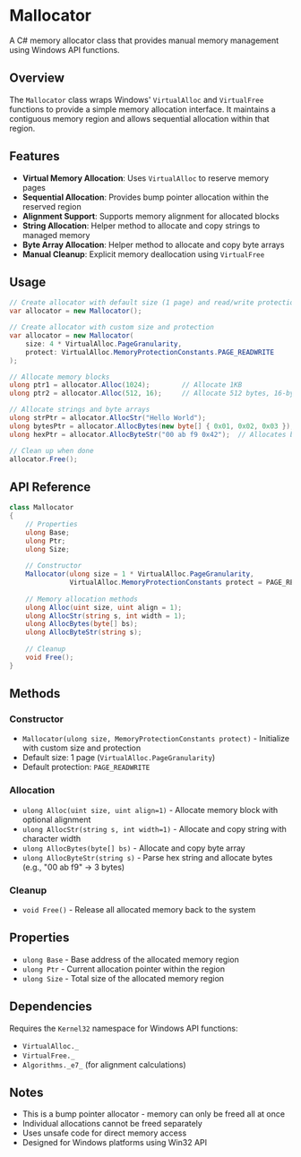 # Mallocator

A C# memory allocator class that provides manual memory management using Windows API functions.

## Overview

The `Mallocator` class wraps Windows' `VirtualAlloc` and `VirtualFree` functions to provide a simple memory allocation interface. It maintains a contiguous memory region and allows sequential allocation within that region.

## Features

- **Virtual Memory Allocation**: Uses `VirtualAlloc` to reserve memory pages
- **Sequential Allocation**: Provides bump pointer allocation within the reserved region
- **Alignment Support**: Supports memory alignment for allocated blocks
- **String Allocation**: Helper method to allocate and copy strings to managed memory
- **Byte Array Allocation**: Helper method to allocate and copy byte arrays
- **Manual Cleanup**: Explicit memory deallocation using `VirtualFree`

## Usage

```csharp
// Create allocator with default size (1 page) and read/write protection
var allocator = new Mallocator();

// Create allocator with custom size and protection
var allocator = new Mallocator(
    size: 4 * VirtualAlloc.PageGranularity,
    protect: VirtualAlloc.MemoryProtectionConstants.PAGE_READWRITE
);

// Allocate memory blocks
ulong ptr1 = allocator.Alloc(1024);        // Allocate 1KB
ulong ptr2 = allocator.Alloc(512, 16);     // Allocate 512 bytes, 16-byte aligned

// Allocate strings and byte arrays
ulong strPtr = allocator.AllocStr("Hello World");
ulong bytesPtr = allocator.AllocBytes(new byte[] { 0x01, 0x02, 0x03 });
ulong hexPtr = allocator.AllocByteStr("00 ab f9 0x42");  // Allocates bytes: 0x00, 0xab, 0xf9, 0x42

// Clean up when done
allocator.Free();
```

## API Reference

```csharp
class Mallocator
{
    // Properties
    ulong Base;
    ulong Ptr;
    ulong Size;
    
    // Constructor
    Mallocator(ulong size = 1 * VirtualAlloc.PageGranularity, 
               VirtualAlloc.MemoryProtectionConstants protect = PAGE_READWRITE);
    
    // Memory allocation methods
    ulong Alloc(uint size, uint align = 1);
    ulong AllocStr(string s, int width = 1);
    ulong AllocBytes(byte[] bs);
    ulong AllocByteStr(string s);
    
    // Cleanup
    void Free();
}
```

## Methods

### Constructor
- `Mallocator(ulong size, MemoryProtectionConstants protect)` - Initialize with custom size and protection
- Default size: 1 page (`VirtualAlloc.PageGranularity`)
- Default protection: `PAGE_READWRITE`

### Allocation
- `ulong Alloc(uint size, uint align=1)` - Allocate memory block with optional alignment
- `ulong AllocStr(string s, int width=1)` - Allocate and copy string with character width
- `ulong AllocBytes(byte[] bs)` - Allocate and copy byte array
- `ulong AllocByteStr(string s)` - Parse hex string and allocate bytes (e.g., "00 ab f9" → 3 bytes)

### Cleanup
- `void Free()` - Release all allocated memory back to the system

## Properties

- `ulong Base` - Base address of the allocated memory region
- `ulong Ptr` - Current allocation pointer within the region  
- `ulong Size` - Total size of the allocated memory region

## Dependencies

Requires the `Kernel32` namespace for Windows API functions:
- `VirtualAlloc._`
- `VirtualFree._`
- `Algorithms._e7_` (for alignment calculations)

## Notes

- This is a bump pointer allocator - memory can only be freed all at once
- Individual allocations cannot be freed separately
- Uses unsafe code for direct memory access
- Designed for Windows platforms using Win32 API